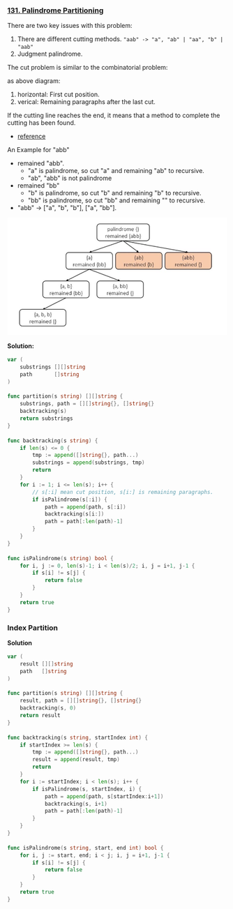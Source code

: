 ### [131. Palindrome Partitioning]

There are two key issues with this problem:
1. There are different cutting methods. `"aab" -> "a", "ab" | "aa", "b" | "aab"`
2. Judgment palindrome.

The cut problem is similar to the combinatorial problem:

as above diagram:
1. horizontal: First cut position.
2. verical: Remaining paragraphs after the last cut.

If the cutting line reaches the end, it means that a method to complete the cutting has been found.
-	[reference]

An Example for "abb"
-	remained "abb".
	-	"a" is palindrome, so cut "a" and remaining "ab" to recursive.
	-	"ab", "abb" is not palindrome
-	remained "bb"
	-	"b" is palindrome, so cut "b" and remaining "b" to recursive.
	-	"bb" is palindrome, so cut "bb" and remaining "" to recursive.
-	"abb" -> ["a", "b", "b"], ["a", "bb"].

![](/_image/131.palindrome-partitioning/1.jpg)

**Solution:** 
```go
var (
	substrings [][]string
	path       []string
)

func partition(s string) [][]string {
	substrings, path = [][]string{}, []string{}
	backtracking(s)
	return substrings
}

func backtracking(s string) {
	if len(s) <= 0 {
		tmp := append([]string{}, path...)
		substrings = append(substrings, tmp)
		return
	}
	for i := 1; i <= len(s); i++ {
		// s[:i] mean cut position, s[i:] is remaining paragraphs.
		if isPalindrome(s[:i]) {
			path = append(path, s[:i])
			backtracking(s[i:])
			path = path[:len(path)-1]
		}
	}
}

func isPalindrome(s string) bool {
	for i, j := 0, len(s)-1; i < len(s)/2; i, j = i+1, j-1 {
		if s[i] != s[j] {
			return false
		}
	}
	return true
}
```

### Index Partition

**Solution**
```go
var (
	result [][]string
	path   []string
)

func partition(s string) [][]string {
	result, path = [][]string{}, []string{}
	backtracking(s, 0)
	return result
}

func backtracking(s string, startIndex int) {
	if startIndex >= len(s) {
		tmp := append([]string{}, path...)
		result = append(result, tmp)
		return
	}
	for i := startIndex; i < len(s); i++ {
		if isPalindrome(s, startIndex, i) {
			path = append(path, s[startIndex:i+1])
			backtracking(s, i+1)
			path = path[:len(path)-1]
		}
	}
}

func isPalindrome(s string, start, end int) bool {
	for i, j := start, end; i < j; i, j = i+1, j-1 {
		if s[i] != s[j] {
			return false
		}
	}
	return true
}
```
[reference]: https://github.com/youngyangyang04/leetcode-master/blob/master/problems/0131.%E5%88%86%E5%89%B2%E5%9B%9E%E6%96%87%E4%B8%B2.md
[131. Palindrome Partitioning]: https://leetcode.com/problems/palindromic-substrings/